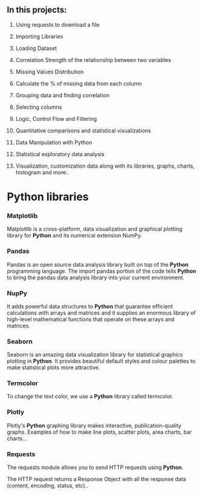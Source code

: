 ## In this projects:

1. Using requests to download a file

2. Importing Libraries

3. Loading Dataset 

4. Correlation Strength of the relationship between two variables

5. Missing Values Distribution

6. Calculate the % of missing data from each column

7. Grouping data and finding correlation

8. Selecting columns

9. Logic, Control Flow and Filtering

10. Quantitative comparisons and statistical visualizations

11. Data Manipulation with Python

12. Statistical exploratory data analysis

13. Visualization, customization data along with its libraries, graphs, charts, histogram and more..


# Python libraries

### Matplotlib

Matplotlib is a cross-platform, data visualization and graphical plotting library for **Python** and its numerical extension NumPy.

### Pandas 

Pandas is an open source data analysis library built on top of the **Python** programming language. The import pandas portion of the code tells **Python** to bring the pandas data analysis library into your current environment.

### NupPy

It adds powerful data structures to **Python** that guarantee efficient calculations with arrays and matrices and it supplies an enormous library of high-level mathematical functions that operate on these arrays and matrices.

### Seaborn

Seaborn is an amazing data visualization library for statistical graphics plotting in **Python**. It provides beautiful default styles and colour palettes to make statistical plots more attractive.

### Termcolor

To change the text color, we use a **Python** library called termcolor.

### Plotly

Plotly's **Python** graphing library makes interactive, publication-quality graphs. Examples of how to make line plots, scatter plots, area charts, bar charts...

### Requests

The requests module allows you to send HTTP requests using **Python**.

The HTTP request returns a Response Object with all the response data (content, encoding, status, etc)..